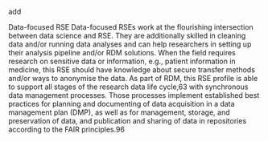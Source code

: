 add 

Data-focused RSE Data-focused RSEs work at the flourishing intersection between data science and RSE. They are additionally skilled in cleaning data and/or running data analyses and can help researchers in setting up their analysis pipeline and/or RDM solutions. When the field requires research on sensitive data or information, e.g., patient information in medicine, this RSE should have knowledge about secure transfer methods and/or ways to anonymise the data. As part of RDM, this RSE profile is able to support all stages of the research data life cycle,63 with synchronous data management processes. Those processes implement established best practices for planning and documenting of data acquisition in a data management plan (DMP), as well as for management, storage, and preservation of data, and publication and sharing of data in repositories according to the FAIR principles.96